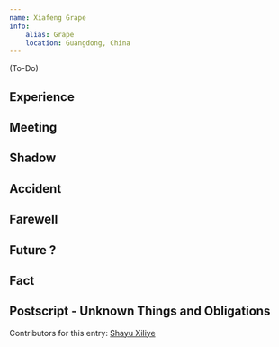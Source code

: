 ```yaml
---
name: Xiafeng Grape
info:
    alias: Grape
    location: Guangdong, China
---
```


(To-Do)

<!-- 翻译提示：

这篇文章有时候是作者视角，有时候使用了葡萄的视角，在翻译的时候请注意甄别。

“葡萄”有时候指的并非是“夏峰_葡萄”，而是早已死去的“葡萄”的人格。 

文章中可能有部分代词前后指代不同，造成阅读困难，若有疑惑时可随时在 OAU 01 组询问

-->


## Experience

<!-- 起床战争：Bed Wars -->

<!-- WER: World Educational Robot Contest -->

<!-- 屾：音shēn -->

<!-- 紫罗兰永恒花园：日本动漫，Violet·Eveygarden -->

<!-- 绊爱：Kizuna AI -->

## Meeting

<!-- 第一个 X 最好标一下 (formerly Twitter) -->

<!-- 刘耀华的《不安》不是知名作品，没有专有名词，可以直接加斜体翻 -->

<!-- 《活着》：建议加外链或footnote写脚注，这本书因为课程原因在中国大陆比较知名，在国外可能并不知道背景和书本描述的内容，主人公徐富贵历经苦难，最终活下来，但他的家人都死了，家中最后只有福贵一个人和一个叫福贵的老黄牛相依为命。
[*To live*](https://en.wikipedia.org/wiki/To_Live_(novel)) -->

## Shadow

<!-- 萨莉亚：Saizeriya 萨莉亚意式餐厅（其实是日本搞出来的意大利风味餐厅（笑 -->

## Accident

## Farewell

## Future ?

<!-- 大证：对正式的，不带问号的易性症/性别不一致诊断证明的称呼 -->

<!-- 走书：其实就是境外代购动漫书籍，但比较私人，可能算灰色地带 -->

## Fact

<!-- 本段内容都是夏峰_葡萄的“夏峰”的自白，“葡萄”提前死去，“夏峰”在目视自己和整个“夏峰_葡萄”的死亡。 -->

## Postscript - Unknown Things and Obligations

<!-- 尖沙咀码头：Tsim Sha Tsui Ferry Pier -->

<!-- 天星码头：其实和尖沙咀码头是同一个地方，本质上他们在尖沙咀天星码头出发。可参见Wikipedia -->

<!-- 中环：Central District 香港地名-->

<!-- BOC：Bank of China -->

Contributors for this entry: [Shayu Xiliye](https://twitter.com/UnnnLlllx3)
